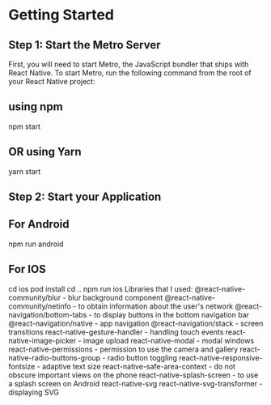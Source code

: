 # Getting Started
## Step 1: Start the Metro Server
First, you will need to start Metro, the JavaScript bundler that ships with React Native.
To start Metro, run the following command from the root of your React Native project:
## using npm
npm start
## OR using Yarn
yarn start
## Step 2: Start your Application
## For Android
npm run android
## For IOS
cd ios
pod install
cd ..
npm run ios
Libraries that I used:
@react-native-community/blur - blur background component
@react-native-community/netinfo - to obtain information about the user's network
@react-navigation/bottom-tabs - to display buttons in the bottom navigation bar
@react-navigation/native - app navigation
@react-navigation/stack - screen transitions
react-native-gesture-handler - handling touch events
react-native-image-picker - image upload
react-native-modal - modal windows
react-native-permissions - permission to use the camera and gallery
react-native-radio-buttons-group - radio button toggling
react-native-responsive-fontsize - adaptive text size
react-native-safe-area-context - do not obscure important views on the phone
react-native-splash-screen - to use a splash screen on Android
react-native-svg
react-native-svg-transformer - displaying SVG
